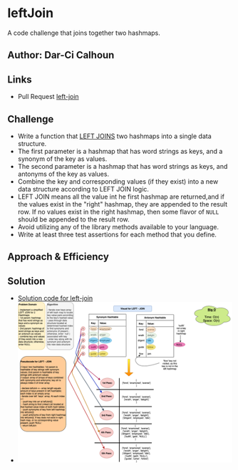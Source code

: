 # leftJoin

A code challenge that joins together two hashmaps.

## Author: Dar-Ci Calhoun

## Links

- Pull Request [left-join](https://github.com/dcalhoun286/data-structures-and-algorithms/pull/50)

## Challenge

- Write a function that [LEFT JOINS](https://www.tutorialspoint.com/sql/sql-left-joins.htm) two hashmaps into a single data structure.
- The first parameter is a hashmap that has word strings as keys, and a synonym of the key as values.
- The second parameter is a hashmap that has word strings as keys, and antonyms of the key as values.
- Combine the key and corresponding values (if they exist) into a new data structure according to LEFT JOIN logic.
- LEFT JOIN means all the value int he first hashmap are returned,and if the values exist in the "right" hashmap, they are appended to the result row. If no values exist in the right hashmap, then some flavor of `NULL` should be appended to the result row.
- Avoid utilizing any of the library methods available to your language.
- Write at least three test assertions for each method that you define.

## Approach & Efficiency



## Solution

- [Solution code for left-join](lib/left-join.js)
- ![left-join whiteboard](assets/left-join.drawio.png)
